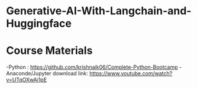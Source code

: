 # Generative-AI-With-Langchain-and-Huggingface

# Course Materials
-Python : https://github.com/krishnaik06/Complete-Python-Bootcamp
-Anaconde/Jupyter download link: https://www.youtube.com/watch?v=UTqOXwAi1pE


